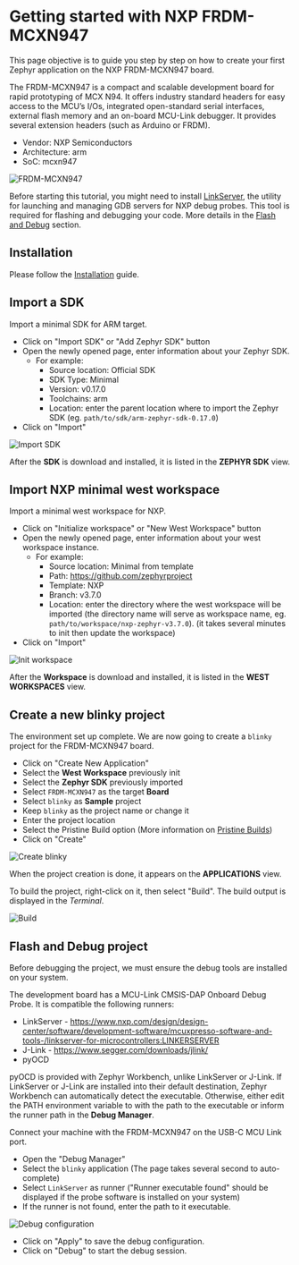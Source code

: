 # Getting started with NXP FRDM-MCXN947

This page objective is to guide you step by step on how to create your first Zephyr application on the NXP FRDM-MCXN947 board.

The FRDM-MCXN947 is a compact and scalable development board for rapid prototyping of MCX N94. It offers industry standard headers 
for easy access to the MCU’s I/Os, integrated open-standard serial interfaces, external flash memory and an on-board MCU-Link debugger. 
It provides several extension headers (such as Arduino or FRDM).

- Vendor: NXP Semiconductors
- Architecture: arm
- SoC: mcxn947

![FRDM-MCXN947](/img/tutorials/frdm-mcxn947/FRDM-MCXN947-TOP.png)

Before starting this tutorial, you might need to install [LinkServer](https://www.nxp.com/design/design-center/software/development-software/mcuxpresso-software-and-tools-/linkserver-for-microcontrollers:LINKERSERVER), the utility for launching and managing GDB servers for NXP debug probes. This tool is required for flashing and debugging your code. More details in the [Flash and Debug](#flash-and-debug-project) section.

## Installation

Please follow the [Installation](/docs/documentation/installation) guide.

## Import a SDK

Import a minimal SDK for ARM target. 

* Click on "Import SDK" or "Add Zephyr SDK" button
* Open the newly opened page, enter information about your Zephyr SDK.
  - For example:
    - Source location: Official SDK
    - SDK Type: Minimal
    - Version: v0.17.0
    - Toolchains: arm
    - Location: enter the parent location where to import the Zephyr SDK (eg. `path/to/sdk/arm-zephyr-sdk-0.17.0`)
* Click on "Import"

![Import SDK](/img/tutorials/frdm-mcxn947/zw_import_sdk.gif)

After the **SDK** is download and installed, it is listed in the **ZEPHYR SDK** view.

## Import NXP minimal west workspace

Import a minimal west workspace for NXP.

* Click on "Initialize workspace" or "New West Workspace" button
* Open the newly opened page, enter information about your west workspace instance.
  - For example:
    - Source location: Minimal from template
    - Path: https://github.com/zephyrproject
    - Template: NXP
    - Branch: v3.7.0
    - Location: enter the directory where the west workspace will be imported 
(the directory name will serve as workspace name, eg. `path/to/workspace/nxp-zephyr-v3.7.0`).
(it takes several minutes to init then update the workspace)
* Click on "Import"
  
![Init workspace](/img/tutorials/frdm-mcxn947/zw_import_westworkspace.gif)
  
After the **Workspace** is download and installed, it is listed in the **WEST WORKSPACES** view.

## Create a new blinky project
The environment set up complete. We are now going to create a `blinky` project for the FRDM-MCXN947 board.

* Click on "Create New Application"
* Select the **West Workspace** previously init
* Select the **Zephyr SDK** previously imported
* Select `FRDM-MCXN947` as the target **Board**
* Select `blinky` as **Sample** project
* Keep `blinky` as the project name or change it
* Enter the project location
* Select the Pristine Build option (More information on [Pristine Builds](https://docs.zephyrproject.org/latest/develop/west/build-flash-debug.html#pristine-builds))
* Click on "Create"

![Create blinky](/img/tutorials/frdm-mcxn947/zw_create_app.gif)

When the project creation is done, it appears on the **APPLICATIONS** view.

To build the project, right-click on it, then select "Build". The build output is displayed in the *Terminal*.

![Build](/img/tutorials/frdm-mcxn947/zw_build_app.gif)

## Flash and Debug project

Before debugging the project, we must ensure the debug tools are installed on your system.

The development board has a MCU-Link CMSIS-DAP Onboard Debug Probe. It is compatible the following runners:
* LinkServer - https://www.nxp.com/design/design-center/software/development-software/mcuxpresso-software-and-tools-/linkserver-for-microcontrollers:LINKERSERVER
* J-Link - https://www.segger.com/downloads/jlink/
* pyOCD

pyOCD is provided with Zephyr Workbench, unlike LinkServer or J-Link. If LinkServer or J-Link are installed into their default
destination, Zephyr Workbench can automatically detect the executable. Otherwise, either edit the PATH environment variable to
with the path to the executable or inform the runner path in the **Debug Manager**.

Connect your machine with the FRDM-MCXN947 on the USB-C MCU Link port.

* Open the "Debug Manager" 
* Select the `blinky` application (The page takes several second to auto-complete)
* Select `LinkServer` as runner ("Runner executable found" should be displayed if the probe software is installed on your system)
* If the runner is not found, enter the path to it executable.
  
![Debug configuration](/img/tutorials/frdm-mcxn947/zw_debug_config.gif)

* Click on "Apply" to save the debug configuration.
* Click on "Debug" to start the debug session.